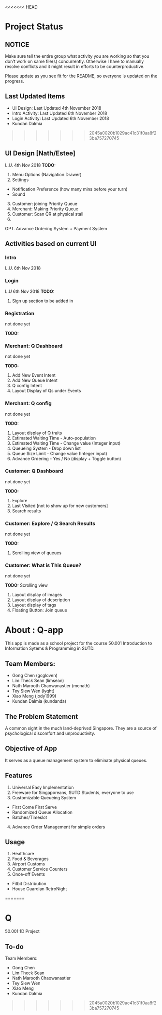 <<<<<<< HEAD
# Project Status
## NOTICE
Make sure tell the entire group what activity you are working so that you don't work on same file(s) concurrently. Otherwise I have to manually resolve conflicts and it might result in efforts to be counterproductive.

Please update as you see fit for the README, so everyone is updated on the progress.

## Last Updated Items
- UI Design: Last Updated 4th November 2018
- Intro Activity: Last Updated 6th November 2018
- Login Activity: Last Updated 6th November 2018
- Kundan Dalmia  
>>>>>>> 2045a0020b1029ac41c31f0aa8f23ba757270745

## UI Design [Nath/Estee] 
L.U. 4th Nov 2018
<b>TODO:</b> 
1. Menu Options (Navigation Drawer)
2. Settings 
  - Notification Preference (how many mins before your turn)
  - Sound
3. Customer: joining Priority Queue 
4. Merchant: Making Priority Queue
5. Customer: Scan QR at physical stall
6. 
OPT. Advance Ordering System + Payment System 

## Activities based on current UI
### Intro
L.U. 6th Nov 2018 

### Login
L.U 6th Nov 2018
<b>TODO:</b> 
1. Sign up section to be added in

### Registration
not done yet

<b>TODO:</b> 

### Merchant: Q Dashboard
not done yet

<b>TODO:</b> 
1. Add New Event Intent
2. Add New Queue Intent
3. Q config Intent
4. Layout Display of Qs under Events

### Merchant: Q config
not done yet

<b>TODO:</b> 
1. Layout display of Q traits
2. Estimated Waiting Time - Auto-population
3. Estimated Waiting Time - Change value (Integer input)
4. Queueing System - Drop down list
5. Queue Size Limit - Change value (Integer input)
6. Advance Ordering - Yes / No (display + Toggle button)

### Customer: Q Dashboard
not done yet

<b>TODO:</b> 
1. Explore 
2. Last Visited [not to show up for new customers]
3. Search results

### Customer: Explore / Q Search Results
not done yet

<b>TODO:</b> 
1. Scrolling view of queues

### Customer: What is This Queue?
not done yet

<b>TODO:</b> 
Scrolling view
1. Layout display of images
2. Layout display of description
3. Layout display of tags
4. Floating Button: Join queue



# About : Q-app
This app is made as a school project for the course 50.001 Introduction to Information Sytems & Programming in SUTD. 

## Team Members:
- Gong Chen (gcgloven)
- Lim Theck Sean (limsean)
- Nath Marooth Chaowanastier (mcnath)
- Tey Siew Wen (lyqht)
- Xiao Meng (jody1999)
- Kundan Dalmia (kundanda)

## The Problem Statement
A common sight in the much land-deprived Singapore. They are a source of psychological discomfort and unproductivity. 


## Objective of App
It serves as a queue management system to eliminate physical queues. 

## Features
1. Universal Easy Implementation
2. Freeware for Singaporeans, SUTD Students, everyone to use
3. Customizable Queueing System
  - First Come First Serve
  - Randomized Queue Allocation
  - Batches/Timeslot

4. Advance Order Management for simple orders

## Usage 
1. Healthcare
2. Food & Beverages 
3. Airport Customs
4. Customer Service Counters
5. Once-off Events 
  - Fitbit Distribution
  - House Guardian RetroNight





=======
# Q
50.001 1D Project

## To-do

Team Members:
- Gong Chen
- Lim Theck Sean
- Nath Marooth Chaowanastier
- Tey Siew Wen
- Xiao Meng
- Kundan Dalmia  
>>>>>>> 2045a0020b1029ac41c31f0aa8f23ba757270745
